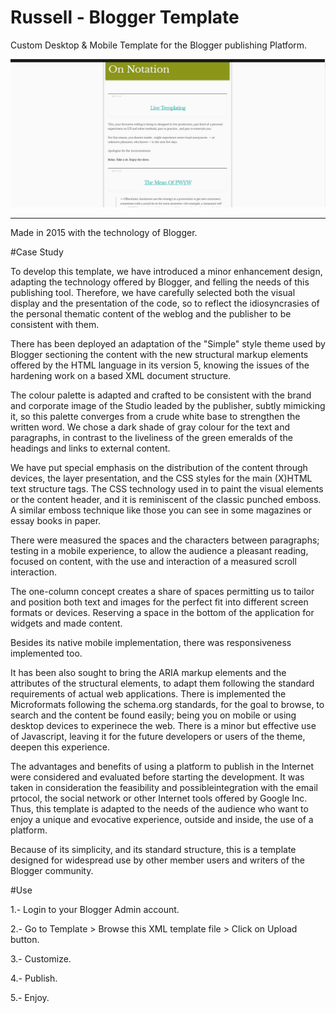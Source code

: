 # Russell - Blogger Template
Custom Desktop & Mobile Template for the Blogger publishing Platform.


 ![](https://github.com/delfiramirez/Russell-blogger-template/blob/master/assets/splash.png)

---------------------------------------------------------------------------------------------------------------------------------------------------------------------------------------------------------------------------------------------------------------------------------------------------------------------------------------------------------------------------------------

Made in 2015 with the technology of Blogger.

#Case Study

To develop this template, we have introduced a minor enhancement design, adapting the technology offered by Blogger, and felling the needs of this publishing tool. Therefore, we have carefully selected both the visual display and the presentation of the code, so to reflect the idiosyncrasies of the personal thematic content of the weblog and the publisher to be consistent with them.

There has been deployed an adaptation of the "Simple" style theme used by Blogger sectioning the content with the new structural markup elements offered by the HTML language in its version 5, knowing the issues of the hardening work on a based XML document structure.

The colour palette is adapted and crafted to be consistent with the brand and  corporate image of the Studio leaded by the publisher, subtly mimicking it, so this palette converges from a crude white base to strengthen the written word. We chose a dark shade of gray colour for the text and paragraphs, in contrast to the liveliness of the green emeralds of the headings and links to external content.

We have put special emphasis on the distribution of the content through devices, the layer presentation, and the CSS styles for the main (X)HTML text structure tags. 
The CSS technology used in to paint the visual elements or the content header, and it is reminiscent of the classic punched emboss. A similar emboss technique like those you can see in some magazines or essay books in paper. 

There were measured the spaces and the characters between paragraphs; testing in a mobile experience, to allow the audience a pleasant reading, focused on content, with the use and interaction of a measured scroll interaction.

The one-column concept creates a share of spaces permitting us to tailor and position both text and images for the perfect fit into different screen formats or devices. Reserving a space in the bottom of the application for widgets and made content.

Besides its native mobile implementation, there was responsiveness implemented too.

It has been also sought to bring the ARIA markup elements and the attributes of the structural elements, to adapt them following the standard requirements of actual web applications. There is implemented the Microformats following the schema.org standards, for the goal to browse, to search and the content be found easily; being you on mobile or using desktop devices to experinece the web. There is a minor but effective use of Javascript, leaving it for the future developers or users of the theme, deepen this experience.

The advantages and benefits of using a platform to publish in the  Internet were considered and evaluated before starting the development. It was taken in consideration the feasibility and possibleintegration with the email prtocol, the social network or other Internet tools offered by Google Inc. Thus, this template is adapted to the needs of the audience who want to enjoy a unique and evocative experience, outside and inside, the use of a platform.

Because of its simplicity, and its standard structure, this is a template designed for widespread use by other member users and writers of the Blogger community.

#Use

1.- Login to your Blogger Admin account.

2.- Go to Template > Browse this XML template file > Click on Upload button.

3.- Customize.

4.- Publish.

5.- Enjoy.
